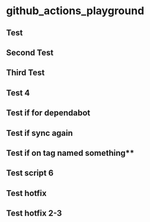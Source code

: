 # github_actions_playground

## Test

## Second Test

## Third Test

## Test 4


## Test if for dependabot

## Test if sync again

## Test if on tag named something\*\*

## Test script 6

## Test hotfix

## Test hotfix 2-3

